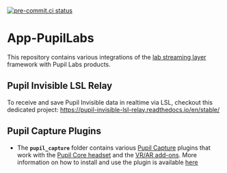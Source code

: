 [![pre-commit.ci status](https://results.pre-commit.ci/badge/github/labstreaminglayer/App-PupilLabs/master.svg)](https://results.pre-commit.ci/latest/github/labstreaminglayer/App-PupilLabs/master)

# App-PupilLabs

This repository contains various integrations of the [lab streaming layer](https://github.com/sccn/labstreaminglayer) framework with Pupil Labs products.

## Pupil Invisible LSL Relay

To receive and save Pupil Invisible data in realtime via LSL, checkout this dedicated
project: https://pupil-invisible-lsl-relay.readthedocs.io/en/stable/

## Pupil Capture Plugins

- The **`pupil_capture`** folder contains various [Pupil Capture][pupil-capture-app]
  plugins that work with the [Pupil Core headset][pupil-core-headset] and the [VR/AR add-ons][vr-ar-addons].
  More information on how to install and use the plugin is available [here][pupil-core-lsl-readme]


[pupil-capture-app]: https://github.com/pupil-labs/pupil/releases/latest
[pupil-core-headset]: https://pupil-labs.com/products/core
[pupil-core-lsl-readme]: https://github.com/labstreaminglayer/App-PupilLabs/blob/master/pupil_capture/README.md
[vr-ar-addons]: https://pupil-labs.com/products/vr-ar/

